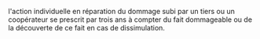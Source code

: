 l'action individuelle en réparation du dommage subi par un tiers ou un coopérateur se prescrit par trois ans à compter du fait dommageable ou de la découverte de ce fait en cas de dissimulation.
